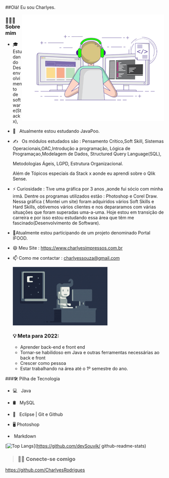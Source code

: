 ##Olá! Eu sou Charlyes.

<img align="right" alt="GIF" src="https://raw.githubusercontent.com/devSouvik/devSouvik/master/gif3.gif" width="450"/>

###  👨🏻‍💻 Sobre mim 
- 🎓   Estudando Desenvolvimento de software(Stack x),


- 🔭   Atualmente estou estudando JavaPoo.

- ✍️   Os módulos  estudados são : Pensamento     Crítico,Soft Skill, Sistemas Operacionais,OAC,Introdução a programação, Lógica de Programaçao,Modelagem de Dados, Structured Query Language(SQL),

  Metodologias Ágeis, LGPD, Estrutura Organizacional. 

  Além de Tópicos especiais da Stack x aonde eu aprendi sobre o Qlik Sense. 

- ⚡ Curiosidade : Tive uma gráfica por 3 anos ,aonde fui sócio com minha irmã. Dentre os programas utilizados estão : Photoshop e Corel Draw. Nessa gráfica ( Montei um site) foram adquiridos vários Soft Skills e Hard  Skills, obtivemos vários clientes e nos depararamos com várias situações que foram superadas uma-a-uma. Hoje estou  em transição de carreira e por isso estou estudando essa área que têm me fascinado(Desenvolvimento de Software). 

- 💼Atualmente estou participando de um projeto denominado Portal IFOOD.

- 😄 Meu Site : https://www.charlyesimpressos.com.br

- 📫 Como me contactar : charlyessouza@gmail.com

  <img alt="Night Coding" src="https://raw.githubusercontent.com/AVS1508/AVS1508/master/assets/Night-Coding.gif" align="center"/>

  ### 💡 Meta para 2022:

  - Aprender back-end e front end
  - Tornar-se habilidoso em Java e outras ferramentas necessárias ao back e front
  - Crescer como pessoa
  - Estar trabalhando na área até o 1º semestre do ano.

###🛠 Pilha de Tecnologia

- 💻   Java 

- 🛢   MySQL 

- 🔧   Eclipse | Git e Github

- 🖥  Photoshop 

- ​     Markdown




[![ Top Langs ](https://github-readme-stats.vercel.app/api/top-langs/?username=devSouvik&layout=compact&text_color=daf7dc&bg_color=151515)](https://github.com/devSouvik/ github-readme-stats)

> ### 🤝🏻 Conecte-se comigo 

 https://github.com/CharlyesRodrigues
